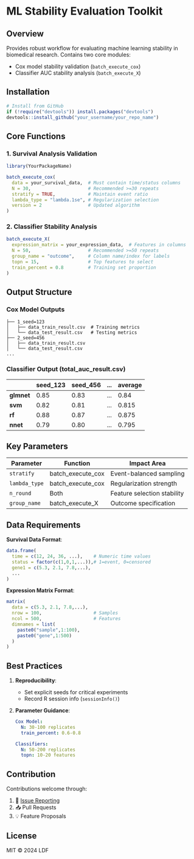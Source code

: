 # ML Stability Evaluation Toolkit

## Overview
Provides robust workflow for evaluating machine learning stability in biomedical research. Contains two core modules:
- Cox model stability validation (`batch_execute_cox`)
- Classifier AUC stability analysis (`batch_execute_X`)

## Installation

```r
# Install from GitHub
if (!require("devtools")) install.packages("devtools")
devtools::install_github("your_username/your_repo_name")
```

## Core Functions

### 1. Survival Analysis Validation
```r
library(YourPackageName)

batch_execute_cox(
  data = your_survival_data,  # Must contain time/status columns
  N = 30,                     # Recommended >=30 repeats
  stratify = TRUE,            # Maintain event ratio
  lambda_type = "lambda.1se", # Regularization selection
  version = 2                 # Updated algorithm
)
```

### 2. Classifier Stability Analysis
```r
batch_execute_X(
  expression_matrix = your_expression_data,  # Features in columns
  N = 50,                     # Recommended >=50 repeats
  group_name = "outcome",     # Column name/index for labels
  topn = 15,                  # Top features to select
  train_percent = 0.8         # Training set proportion
)
```

## Output Structure

### Cox Model Outputs
```
├── 1_seed=123
│   ├── data_train_result.csv  # Training metrics
│   └── data_test_result.csv   # Testing metrics
├── 2_seed=456
│   ├── data_train_result.csv
│   └── data_test_result.csv
...
```

### Classifier Output (total_auc_result.csv)
|           | seed_123 | seed_456 | ... | average |
|-----------|----------|----------|-----|---------|
| **glmnet**| 0.85     | 0.83     | ... | 0.84    |
| **svm**   | 0.82     | 0.81     | ... | 0.815   |
| **rf**    | 0.88     | 0.87     | ... | 0.875   |
| **nnet**  | 0.79     | 0.80     | ... | 0.795   |

## Key Parameters

| Parameter       | Function           | Impact Area                  |
|-----------------|--------------------|------------------------------|
| `stratify`      | batch_execute_cox  | Event-balanced sampling       |
| `lambda_type`   | batch_execute_cox  | Regularization strength       |
| `n_round`       | Both               | Feature selection stability   |
| `group_name`    | batch_execute_X    | Outcome specification         |

## Data Requirements

**Survival Data Format**:
```r
data.frame(
  time = c(12, 24, 36, ...),    # Numeric time values
  status = factor(c(1,0,1,...)),# 1=event, 0=censored
  gene1 = c(5.3, 2.1, 7.8,...),
  ...
)
```

**Expression Matrix Format**:
```r
matrix(
  data = c(5.3, 2.1, 7.8,...),
  nrow = 100,                   # Samples
  ncol = 500,                   # Features
  dimnames = list(
    paste0("sample",1:100),
    paste0("gene",1:500)
  )
)
```

## Best Practices
1. **Reproducibility**:
   - Set explicit seeds for critical experiments
   - Record R session info (`sessionInfo()`)

2. **Parameter Guidance**:
   ```yaml
   Cox Model:
     N: 30-100 replicates
     train_percent: 0.6-0.8
   
   Classifiers:
     N: 50-200 replicates
     topn: 10-20 features
   ```

## Contribution
Contributions welcome through:
1. 🐛 [Issue Reporting](https://github.com/your_username/your_repo/issues)
2. 📥 Pull Requests
3. 💡 Feature Proposals

## License
MIT © 2024 LDF
